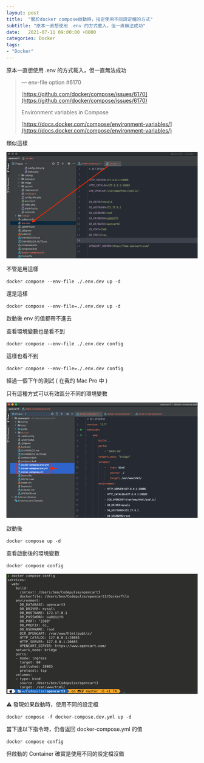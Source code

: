 ```yaml
---
layout: post
title:  "關於docker compose啟動時，指定使用不同設定檔的方式"
subtitle: "原本一直想使用 .env 的方式載入，但一直無法成功"
date:   2021-07-11 09:00:00 +0800
categories: Docker
tags:
- "Docker"
---
```


原本一直想使用 .env 的方式載入，但一直無法成功

> — env-file option #6170
>
> [https://github.com/docker/compose/issues/6170](https://github.com/docker/compose/issues/6170)
>
> Environment variables in Compose
>
> [https://docs.docker.com/compose/environment-variables/](https://docs.docker.com/compose/environment-variables/)

類似這樣

![](/images/medium/1__CtJsdEzRDzevj04hgz2Y8Q.png)

不管是用這樣

`docker compose --env-file ./.env.dev up -d`

還是這樣

`docker compose --env-file=./.env.dev up -d`

啟動後 env 的值都帶不進去

查看環境變數也是看不到

`docker compose --env-file ./.env.dev config`

這樣也看不到

`docker compose --env-file=./.env.dev config`

經過一個下午的測試 ( 在我的 Mac Pro 中 )

只有這種方式可以有效區分不同的環境變數

![](/images/medium/1__oVEErF28371fYP3NYTQfvw.png)

啟動後

`docker compose up -d`

查看啟動後的環境變數

`docker compose config`

![](/images/medium/1__yV__vg283SFl6__yAKde9vkg.png)

⚠️ 發現如果啟動時，使用不同的設定檔

`docker compose -f docker-compose.dev.yml up -d`

當下達以下指令時，仍會返回 docker-compose.yml 的值

`docker compose config`

但啟動的 Container 確實是使用不同的設定檔沒錯
